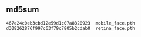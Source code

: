 ## md5sum

```
467e24c0eb3cbd12e59d1c07a8320923  mobile_face.pth
d308262876f997c63f79c7805b2cdab0  retina_face.pth
```

